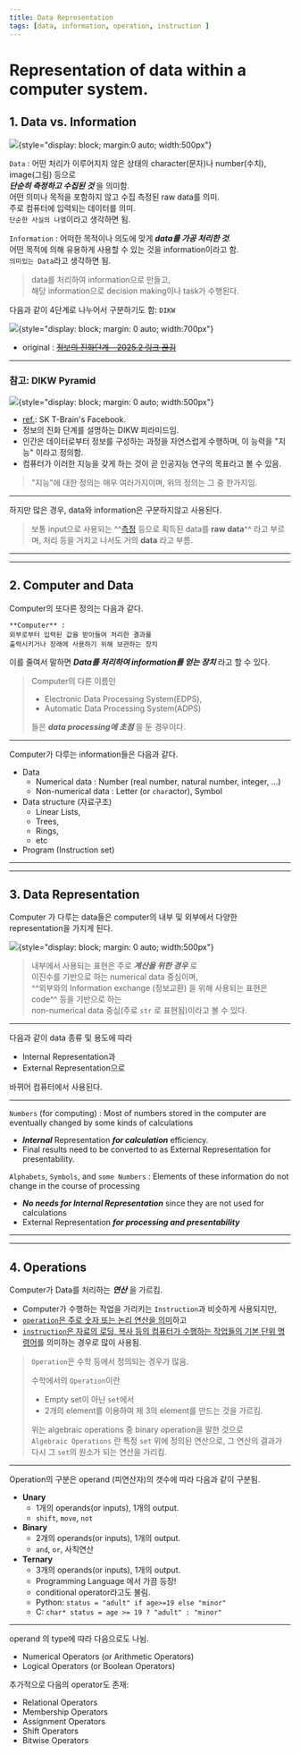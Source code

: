 ```yaml
---
title: Data Representation 
tags: [data, information, operation, instruction ]
---
```

# Representation of data within a computer system.

## 1. Data vs. Information

![](../ch01/img/data_information.png){style="display: block; margin:0 auto; width:500px"}

`Data`
: 어떤 처리가 이루어지지 않은 상태의 character(문자)나 number(수치), image(그림) 등으로  
***단순히 측정하고 수집된 것*** 을 의미함.  
어떤 의미나 목적을 포함하지 않고 수집 측정된 raw data를 의미.  
주로 컴퓨터에 입력되는 데이터를 의미.  
`단순한 사실의 나열`이라고 생각하면 됨.

`Information`
: 어떠한 목적이나 의도에 맞게 ***data를 가공 처리한 것***.  
어떤 목적에 의해 유용하게 사용할 수 있는 것을 information이라고 함.  
`의미있는 Data`라고 생각하면 됨.

> data를 처리하여 information으로 만들고,  
해당 information으로 decision making이나 task가 수행된다.

다음과 같이 4단계로 나누어서 구분하기도 함: `DIKW` 

![](../ch01/img/dikw.svg){style="display: block; margin: 0 auto; width:700px"}

* original : [~~정보의 진화단계 - 2025.2 링크 끊김~~](http://egloos.zum.com/yjhyjh/v/39721)

---
### 참고: DIKW Pyramid
![](./img/DIKW_pyramid.png){style="display: block; margin: 0 auto; width:500px"}

* [ref.](https://www.facebook.com/photo?fbid=305573416480146&set=a.302919646745523&locale=ko_KR): SK T-Brain's Facebook.
* 정보의 진화 단계를 설명하는 DIKW 피라미드임. 
* 인간은 데이터로부터 정보를 구성하는 과정을 자연스럽게 수행하며, 이 능력을 "지능" 이라고 정의함.
* 컴퓨터가 이러한 지능을 갖게 하는 것이 곧 인공지능 연구의 목표라고 볼 수 있음.

> "지능"에 대한 정의는 매우 여러가지이며, 위의 정의는 그 중 한가지임.

---
하지만 많은 경우, data와 information은 구분하지않고 사용된다. 

>보통 input으로 사용되는 ^^[측정](https://dsaint31.tistory.com/469#%EC%B0%B8%EA%B3%A0%3A%20Measurement(%EC%B8%A1%EC%A0%95)%EC%9D%B4%EB%9E%80%3F-1-4) 등으로 획득된 data를 **raw data**^^ 라고 부르며, 처리 등을 거치고 나서도 거의 **data** 라고 부름.

---

---

## 2. Computer and Data

Computer의 또다른 정의는 다음과 같다.  

    **Computer** :  
    외부로부터 입력된 값을 받아들여 처리한 결과를  
    출력시키거나 장래에 사용하기 위해 보관하는 장치

이를 줄여서 말하면 ***Data를 처리하여 information를 얻는 장치*** 라고 할 수 있다.

> Computer의 다른 이름인  
> 
> * Electronic Data Processing System(EDPS),  
> * Automatic Data Processing System(ADPS) 
>  
> 들은 ***data processing에 초점*** 을 둔 경우이다.

---

Computer가 다루는 information들은 다음과 같다.

* Data
    * Numerical data : Number (real number, natural number, integer, ...)
    * Non-numerical data : Letter (or `char`actor), Symbol
* Data structure (자료구조)
    * Linear Lists, 
    * Trees, 
    * Rings, 
    * etc
* Program (Instruction set)

---

---

## 3. Data Representation

Computer 가 다루는 data들은 computer의 내부 및 외부에서 다양한 representation을 가지게 된다.

![](../ch01/img/data_representation.png){style="display: block; margin: 0 auto; width:500px"}

> 내부에서 사용되는 표현은 주로 ***계산을 위한 경우*** 로  
> 이진수를 기반으로 하는 numerical data 중심이며,  
> ^^외부와의 Information exchange (정보교환) 을 위해 사용되는 표현은 code^^ 등을 기반으로 하는  
> non-numerical data 중심(주로 `str` 로 표현됨)이라고 볼 수 있다.

---

다음과 같이 data 종류 및 용도에 따라 

* Internal Representation과 
* External Representation으로 

바뀌어 컴퓨터에서 사용된다. 

---

`Numbers` (for computing)
: Most of numbers stored in the computer are eventually changed by some kinds of calculations

* ***Internal*** Representation ***for calculation*** efficiency.
* Final results need to be converted to as External Representation for presentability.

`Alphabets`, `Symbols`, and `some Numbers` 
: Elements of these information do not change in the course of processing

* ***No needs for Internal Representation*** since they are not used for calculations
* External Representation ***for processing and presentability***

---

---


## 4. Operations

Computer가 Data를 처리하는 ***연산*** 을 가르킴.

* Computer가 수행하는 작업을 가리키는 `Instruction`과 비슷하게 사용되지만,
* <u>`operation`은 주로 숫자 또는 논리 연산을 의미</u>하고 
* <u>`instruction`은 자료의 로딩, 복사 등의 컴퓨터가 수행하는 작업들의 기본 단위 명령어</u>를 의미하는 경우로 많이 사용됨.

> `Operation`은 수학 등에서 정의되는 경우가 많음.  
>   
> 수학에서의 `Operation`이란  
> 
> * Empty set이 아닌 `set`에서 
> * 2개의 element를 이용하여 제 3의 element를 만드는 것을 가르킴.
>
> 위는 algebraic operations 중 binary operation을 말한 것으로  
> `Algebraic Operations`  란 특정 `set` 위에 정의된 연산으로, 그 연산의 결과가 다시 그 `set`의 원소가 되는 연산을 가리킴.


---

Operation의 구분은 operand (피연산자)의 갯수에 따라 다음과 같이 구분됨.

* **Unary**
    * 1개의 operands(or inputs), 1개의 output.
    * `shift`, `move`, `not`
* **Binary**
    * 2개의 operands(or inputs), 1개의 output.
    * `and`, `or`, 사칙연산
* **Ternary** 
    * 3개의 operands(or inputs), 1개의 output.
    * Programming Language 에서 가끔 등장!
    * conditional operator라고도 불림.
    * Python: `status = "adult" if age>=19 else "minor"`
    * C: `char* status = age >= 19 ? "adult" : "minor"`     

---

operand 의 type에 따라 다음으로도 나뉨.

* Numerical Operators (or Arithmetic Operators)
* Logical Operators (or Boolean Operators)

추가적으로 다음의 operator도 존재:

* Relational Operators
* Membership Operators
* Assignment Operators
* Shift Operators
* Bitwise Operators
